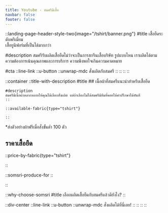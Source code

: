 ```yaml
---
title: Youtube - สมศรีมีเสื้อ
navbar: false
footer: false
---
```

::landing-page-header-style-two{image="/tshirt/banner.png"}
#title
เสื้อยืดระดับพรีเมี่ยม<br>เสื้อยูนิฟอร์มที่เป็นได้มากกว่า

#description
สมศรีรับผลิตเสื้อยืดไม่ว่าจะเป็นการสกรีนเสื้อบริษัท รูปแบบไหน เราผลิตได้ตามความต้องการเน้นคุณภาพและการบริการ ความพึงพอใจเกินความคาดหมาย

#cta
::line-link
    ::u-button
        ::unwrap-mdc
        สั่งผลิตกับสมศรี
        ::
    ::
::
::

::container
    ::title-with-description
    #title
    ## เนื้อผ้าที่สมศรีแนะนำสำหรับเสื้อยืด

    #description
    สมศรีมีเนื้อผ้าหลากหลายให้คุณได้เลือกสั่งผลิต แต่ถ้าเลือกไม่ได้สมศรีมีทีมที่คอยให้คำปรึกษาได้ทันที
    ::

    ::available-fabric{type="tshirt"}

    ::

<ProseP class="!text-primary">*ส่งตัวอย่างผ้าฟรีเมื่อสั่งขั้นต่ำ 100 ตัว</ProseP>

## ราคาเสื้อยืด

::price-by-fabric{type="tshirt"}

::

::somsri-produce-for
::

::

::why-choose-somsri
#title
เลือกผลิตเสื้อยืดกับสมศรีแล้วดียังไง?
::

::div-center
    ::line-link
        ::u-button
            ::unwrap-mdc
            สั่งผลิตได้ที่นี่เลย!
            ::
        ::
    ::
::

